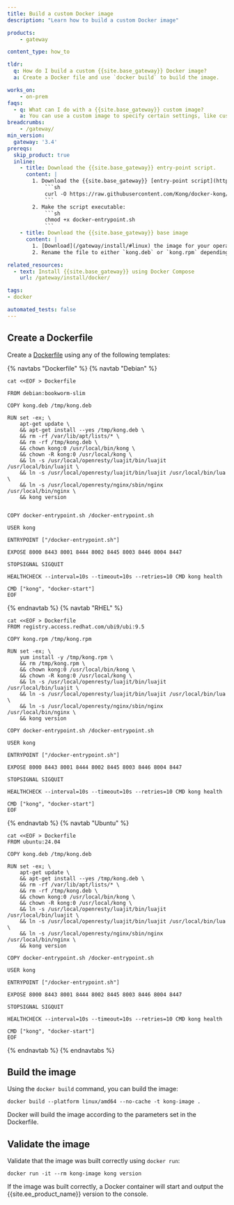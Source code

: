 ```yaml
---
title: Build a custom Docker image
description: "Learn how to build a custom Docker image"

products:
    - gateway

content_type: how_to

tldr: 
  q: How do I build a custom {{site.base_gateway}} Docker image?
  a: Create a Docker file and use `docker build` to build the image.

works_on:
    - on-prem
faqs:
  - q: What can I do with a {{site.base_gateway}} custom image?
    a: You can use a custom image to specify certain settings, like custom [ports](/gateway/network/) or [`kong.conf`](/gateway/manage-kong-conf/) parameters. This can be useful if your organization has certain requirements or other software that they use in conjunction with their API gateway. You can also use custom images in automation pipelines.
breadcrumbs:
    - /gateway/
min_version:
  gateway: '3.4'
prereqs:
  skip_product: true 
  inline:
    - title: Download the {{site.base_gateway}} entry-point script.
      content: |
        1. Download the {{site.base_gateway}} [entry-point script](https://raw.githubusercontent.com/Kong/docker-kong/master/docker-entrypoint.sh):
            ```sh
            curl -O https://raw.githubusercontent.com/Kong/docker-kong/master/docker-entrypoint.sh
            ```
        2. Make the script executable:
            ```sh
            chmod +x docker-entrypoint.sh
            ```
    - title: Download the {{site.base_gateway}} base image
      content: |
        1. [Download](/gateway/install/#linux) the image for your operating system.
        2. Rename the file to either `kong.deb` or `kong.rpm` depending on the package.

related_resources:
  - text: Install {{site.base_gateway}} using Docker Compose
    url: /gateway/install/docker/

tags:
- docker

automated_tests: false
---
```



## Create a Dockerfile

Create a [Dockerfile](https://docs.docker.com/reference/dockerfile/) using any of the following templates:

{% navtabs "Dockerfile" %}
{% navtab "Debian" %}
```
cat <<EOF > Dockerfile

FROM debian:bookworm-slim
   
COPY kong.deb /tmp/kong.deb
   
RUN set -ex; \
    apt-get update \
    && apt-get install --yes /tmp/kong.deb \
    && rm -rf /var/lib/apt/lists/* \
    && rm -rf /tmp/kong.deb \
    && chown kong:0 /usr/local/bin/kong \
    && chown -R kong:0 /usr/local/kong \
    && ln -s /usr/local/openresty/luajit/bin/luajit /usr/local/bin/luajit \
    && ln -s /usr/local/openresty/luajit/bin/luajit /usr/local/bin/lua \
    && ln -s /usr/local/openresty/nginx/sbin/nginx /usr/local/bin/nginx \
    && kong version
   
   
COPY docker-entrypoint.sh /docker-entrypoint.sh
   
USER kong
   
ENTRYPOINT ["/docker-entrypoint.sh"]
   
EXPOSE 8000 8443 8001 8444 8002 8445 8003 8446 8004 8447
   
STOPSIGNAL SIGQUIT
   
HEALTHCHECK --interval=10s --timeout=10s --retries=10 CMD kong health
   
CMD ["kong", "docker-start"]
EOF
```
{% endnavtab %}
{% navtab "RHEL" %}
```
cat <<EOF > Dockerfile
FROM registry.access.redhat.com/ubi9/ubi:9.5
   
COPY kong.rpm /tmp/kong.rpm
   
RUN set -ex; \
    yum install -y /tmp/kong.rpm \
    && rm /tmp/kong.rpm \
    && chown kong:0 /usr/local/bin/kong \
    && chown -R kong:0 /usr/local/kong \
    && ln -s /usr/local/openresty/luajit/bin/luajit /usr/local/bin/luajit \
    && ln -s /usr/local/openresty/luajit/bin/luajit /usr/local/bin/lua \
    && ln -s /usr/local/openresty/nginx/sbin/nginx /usr/local/bin/nginx \
    && kong version
   
COPY docker-entrypoint.sh /docker-entrypoint.sh
   
USER kong
   
ENTRYPOINT ["/docker-entrypoint.sh"]
   
EXPOSE 8000 8443 8001 8444 8002 8445 8003 8446 8004 8447
   
STOPSIGNAL SIGQUIT
   
HEALTHCHECK --interval=10s --timeout=10s --retries=10 CMD kong health
   
CMD ["kong", "docker-start"]
EOF
```
{% endnavtab %}
{% navtab "Ubuntu" %}
```
cat <<EOF > Dockerfile
FROM ubuntu:24.04
   
COPY kong.deb /tmp/kong.deb
   
RUN set -ex; \
    apt-get update \
    && apt-get install --yes /tmp/kong.deb \
    && rm -rf /var/lib/apt/lists/* \
    && rm -rf /tmp/kong.deb \
    && chown kong:0 /usr/local/bin/kong \
    && chown -R kong:0 /usr/local/kong \
    && ln -s /usr/local/openresty/luajit/bin/luajit /usr/local/bin/luajit \
    && ln -s /usr/local/openresty/luajit/bin/luajit /usr/local/bin/lua \
    && ln -s /usr/local/openresty/nginx/sbin/nginx /usr/local/bin/nginx \
    && kong version
   
COPY docker-entrypoint.sh /docker-entrypoint.sh
   
USER kong
   
ENTRYPOINT ["/docker-entrypoint.sh"]
   
EXPOSE 8000 8443 8001 8444 8002 8445 8003 8446 8004 8447
   
STOPSIGNAL SIGQUIT
   
HEALTHCHECK --interval=10s --timeout=10s --retries=10 CMD kong health
   
CMD ["kong", "docker-start"]
EOF
```
{% endnavtab %}
{% endnavtabs %}

## Build the image

Using the `docker build` command, you can build the image: 

```
docker build --platform linux/amd64 --no-cache -t kong-image .
```

Docker will build the image according to the parameters set in the Dockerfile.

## Validate the image

Validate that the image was built correctly using `docker run`: 

```
docker run -it --rm kong-image kong version
```

If the image was built correctly, a Docker container will start and output the {{site.ee_product_name}} version to the console. 